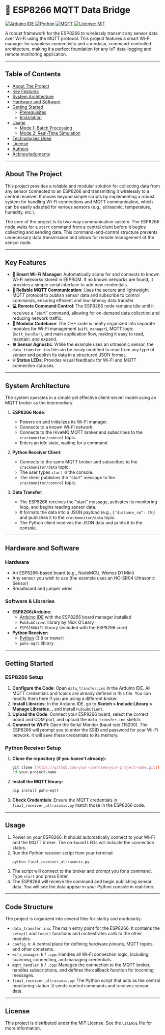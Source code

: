 # 📡 ESP8266 MQTT Data Bridge

[![Arduino IDE](https://img.shields.io/badge/Arduino-ESP8266-00979D?style=for-the-badge&logo=arduino)](https://www.arduino.cc/)
[![Python](https://img.shields.io/badge/Python-3.10+-3776AB?style=for-the-badge&logo=python)](https://www.python.org/)
[![MQTT](https://img.shields.io/badge/MQTT-Broker-660066?style=for-the-badge&logo=mqtt)](https://mqtt.org/)
[![License: MIT](https://img.shields.io/badge/License-MIT-yellow.svg)](https://opensource.org/licenses/MIT)

A robust framework for the ESP8266 to wirelessly transmit any sensor data over Wi-Fi using the MQTT protocol. This project features a smart Wi-Fi manager for seamless connectivity and a modular, command-controlled architecture, making it a perfect foundation for any IoT data-logging and remote monitoring application.

---

## Table of Contents

- [About The Project](#About-The-Project)
- [Key Features](#Key-Features)
- [System Architecture](#System-Architecture)
- [Hardware and Software](#Hardware-and-Software)
- [Getting Started](#Getting-Started)
  - [Prerequisites](#prerequisites)
  - [Installation](#installation)
- [Usage](#usage)
  - [Mode 1: Batch Processing](#mode-1-batch-processing)
  - [Mode 2: Real-Time Simulation](#mode-2-real-time-simulation)
- [Technologies Used](#technologies-used)
- [License](#license)
- [Authors](#authors)
- [Acknowledgments](#acknowledgments)
---

## About The Project

This project provides a reliable and modular solution for collecting data from any sensor connected to an ESP8266 and transmitting it wirelessly to a central receiver. It moves beyond simple scripts by implementing a robust system for handling Wi-Fi connections and MQTT communication, which can be easily adapted for various sensors (e.g., ultrasonic, temperature, humidity, etc.).

The core of the project is its two-way communication system. The ESP8266 node waits for a `start` command from a central client before it begins collecting and sending data. This command-and-control structure prevents unnecessary data transmission and allows for remote management of the sensor node.

---

## Key Features

- **🔌 Smart Wi-Fi Manager**: Automatically scans for and connects to known Wi-Fi networks stored in EEPROM. If no known networks are found, it provides a simple serial interface to add new credentials.
- **🚀 Reliable MQTT Communication**: Uses the secure and lightweight MQTT protocol to publish sensor data and subscribe to control commands, ensuring efficient and low-latency data transfer.
- **💻 Remote Command Control**: The ESP8266 node remains idle until it receives a "start" command, allowing for on-demand data collection and reducing network traffic.
- **🧱 Modular Codebase**: The C++ code is neatly organized into separate modules for Wi-Fi management (`wifi_manager`), MQTT logic (`mqtt_handler`), and main application flow, making it easy to read, maintain, and expand.
- **⚙️ Sensor Agnostic**: While the example uses an ultrasonic sensor, the `data_transfer.ino` file can be easily modified to read from any type of sensor and publish its data in a structured JSON format.
- **💡 Status LEDs**: Provides visual feedback for Wi-Fi and MQTT connection statuses.

---

## System Architecture

The system operates in a simple yet effective client-server model using an MQTT broker as the intermediary.

1.  **ESP8266 Node**:
    -   Powers on and initializes its Wi-Fi manager.
    -   Connects to a known Wi-Fi network.
    -   Connects to the HiveMQ MQTT broker and subscribes to the `crackmonitor/control` topic.
    -   Enters an idle state, waiting for a command.

2.  **Python Receiver Client**:
    -   Connects to the same MQTT broker and subscribes to the `crackmonitor/data` topic.
    -   The user types `start` in the console.
    -   The client publishes the "start" message to the `crackmonitor/control` topic.

3.  **Data Transfer**:
    -   The ESP8266 receives the "start" message, activates its monitoring loop, and begins reading sensor data.
    -   It formats the data into a JSON payload (e.g., `{"distance_cm": 25}`) and publishes it to the `crackmonitor/data` topic.
    -   The Python client receives the JSON data and prints it to the console.


---

## Hardware and Software

### Hardware
-   An ESP8266-based board (e.g., NodeMCU, Wemos D1 Mini)
-   Any sensor you wish to use (the example uses an HC-SR04 Ultrasonic Sensor)
-   Breadboard and jumper wires

### Software & Libraries
-   **ESP8266/Arduino:**
    -   [Arduino IDE](https://www.arduino.cc/en/software) with the ESP8266 board manager installed.
    -   `PubSubClient` library by Nick O'Leary
    -   `ESP8266WiFi` library (included with the ESP8266 core)
-   **Python Receiver:**
    -   [Python](https://www.python.org/downloads/) (3.8 or newer)
    -   `paho-mqtt` library

---

## Getting Started

### ESP8266 Setup

1.  **Configure the Code**: Open `data_transfer.ino` in the Arduino IDE. All MQTT credentials and topics are already defined in this file. You can modify them here if you are using a different broker.
2.  **Install Libraries**: In the Arduino IDE, go to **Sketch > Include Library > Manage Libraries...** and install `PubSubClient`.
3.  **Upload the Code**: Connect your ESP8266 board, select the correct board and COM port, and upload the `data_transfer.ino` sketch.
4.  **Connect to Wi-Fi**: Open the Serial Monitor (baud rate 115200). The ESP8266 will prompt you to enter the SSID and password for your Wi-Fi network. It will save these credentials to its memory.

### Python Receiver Setup

1.  **Clone the repository (if you haven't already):**
    ```sh
    git clone [https://github.com/your-username/your-project-name.git](https://github.com/your-username/your-project-name.git)
    cd your-project-name
    ```
2.  **Install the MQTT library:**
    ```sh
    pip install paho-mqtt
    ```
3.  **Check Credentials**: Ensure the MQTT credentials in `final_receiver_ultrasonic.py` match those in the ESP8266 code.

---

## Usage

1.  Power on your ESP8266. It should automatically connect to your Wi-Fi and the MQTT broker. The on-board LEDs will indicate the connection status.
2.  Run the Python receiver script from your terminal:
    ```sh
    python final_receiver_ultrasonic.py
    ```
3.  The script will connect to the broker and prompt you for a command. Type `start` and press Enter.
4.  The ESP8266 will receive the command and begin publishing sensor data. You will see the data appear in your Python console in real-time.

---

## Code Structure

The project is organized into several files for clarity and modularity:

-   `data_transfer.ino`: The main entry point for the ESP8266. It contains the `setup()` and `loop()` functions and orchestrates calls to the other modules.
-   `config.h`: A central place for defining hardware pinouts, MQTT topics, and other constants.
-   `wifi_manager.h` / `.cpp`: Handles all Wi-Fi connection logic, including scanning, connecting, and managing credentials.
-   `mqtt_handler.h` / `.cpp`: Manages the connection to the MQTT broker, handles subscriptions, and defines the callback function for incoming messages.
-   `final_receiver_ultrasonic.py`: The Python script that acts as the central monitoring station. It sends control commands and receives sensor data.

---

## License

This project is distributed under the MIT License. See the `LICENSE` file for more information.
